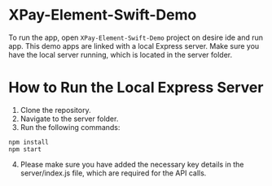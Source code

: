# XPay-Element-Swift-Demo
To run the app, open `XPay-Element-Swift-Demo` project on desire ide and run app. 
This demo apps are linked with a local Express server. Make sure you have the local server running, which is located in the server folder.

# How to Run the Local Express Server
1. Clone the repository.
2. Navigate to the server folder.
3. Run the following commands:
```
npm install
npm start
```
4. Please make sure you have added the necessary key details in the server/index.js file, which are required for the API calls.